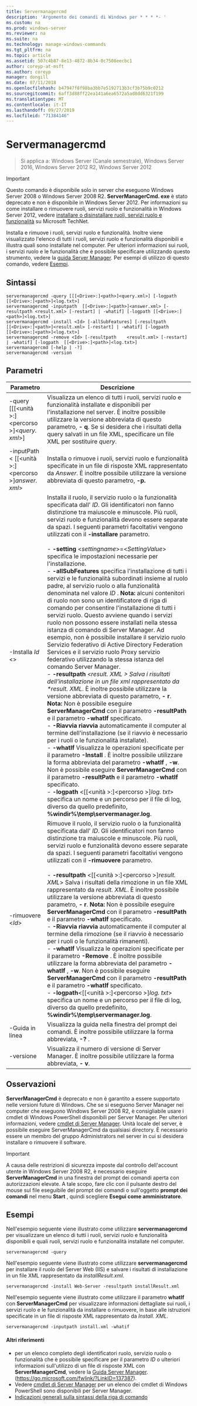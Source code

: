 ```yaml
---
title: Servermanagercmd
description: 'Argomento dei comandi di Windows per * * * *- '
ms.custom: na
ms.prod: windows-server
ms.reviewer: na
ms.suite: na
ms.technology: manage-windows-commands
ms.tgt_pltfrm: na
ms.topic: article
ms.assetid: 507c4b87-8e13-4872-8b34-0c7508eecbc1
author: coreyp-at-msft
ms.author: coreyp
manager: dongill
ms.date: 07/11/2018
ms.openlocfilehash: b47947f8f98ba3bb7e5192713b3cf3b75b9c0212
ms.sourcegitcommit: 6aff3d88ff22ea141a6ea6572a5ad8dd6321f199
ms.translationtype: MT
ms.contentlocale: it-IT
ms.lasthandoff: 09/27/2019
ms.locfileid: "71384146"
---
```

# <a name="servermanagercmd"></a>Servermanagercmd

>Si applica a: Windows Server (Canale semestrale), Windows Server 2016, Windows Server 2012 R2, Windows Server 2012

> [!IMPORTANT]
> Questo comando è disponibile solo in server che eseguono Windows Server 2008 o Windows Server 2008 R2. **ServerManagerCmd. exe** è stato deprecato e non è disponibile in Windows Server 2012. Per informazioni su come installare o rimuovere ruoli, servizi ruolo e funzionalità in Windows Server 2012, vedere [installare o disinstallare ruoli, servizi ruolo e funzionalità](https://go.microsoft.com/fwlink/?LinkID=239563) su Microsoft TechNet.

Installa e rimuove i ruoli, servizi ruolo e funzionalità. Inoltre viene visualizzato l'elenco di tutti i ruoli, servizi ruolo e funzionalità disponibili e illustra quali sono installate nel computer. Per ulteriori informazioni sui ruoli, i servizi ruolo e le funzionalità che è possibile specificare utilizzando questo strumento, vedere la [guida Server Manager](https://go.microsoft.com/fwlink/?LinkID=137387). Per esempi di utilizzo di questo comando, vedere [Esempi](#BKMK_examples).

## <a name="syntax"></a>Sintassi
```
servermanagercmd -query [[[<Drive>:]<path>]<query.xml>] [-logpath   [[<Drive>:]<path>]<log.txt>]
servermanagercmd -inputpath  [[<Drive>:]<path>]<answer.xml> [-resultpath <result.xml> [-restart] | -whatif] [-logpath [[<Drive>:]<path>]<log.txt>]
servermanagercmd -install <Id> [-allSubFeatures] [-resultpath   [[<Drive>:]<path>]<result.xml> [-restart] | -whatif] [-logpath   [[<Drive>:]<path>]<log.txt>]
servermanagercmd -remove <Id> [-resultpath    <result.xml> [-restart] | -whatif] [-logpath  [[<Drive>:]<path>]<log.txt>]
servermanagercmd [-help | -?]
servermanagercmd -version
```

## <a name="parameters"></a>Parametri

|                   Parametro                    |                                                                                                                                                                                                                                                                                                                                                                                                                                                                                                                                                                                                                                                                                                                                                                                                                                                                                                                                                                Descrizione                                                                                                                                                                                                                                                                                                                                                                                                                                                                                                                                                                                                                                                                                                                                                                                                                                                                                                                                                                 |
|------------------------------------------------|--------------------------------------------------------------------------------------------------------------------------------------------------------------------------------------------------------------------------------------------------------------------------------------------------------------------------------------------------------------------------------------------------------------------------------------------------------------------------------------------------------------------------------------------------------------------------------------------------------------------------------------------------------------------------------------------------------------------------------------------------------------------------------------------------------------------------------------------------------------------------------------------------------------------------------------------------------------------------------------------------------------------------------------------------------------------------------------------------------------------------------------------------------------------------------------------------------------------------------------------------------------------------------------------------------------------------------------------------------------------------------------------------------------------------------------------------------------------------------------------------------------------------------------------------------------------------------------------------------------------------------------------------------------------------------------------------------------------------------------------------------------------------------------------------------------------------------------------------------------------------------------------------------------------------------------------|
|  -query [[[\<unità >:]\<percorso >]\<*query. xml*>]   |                                                                                                                                                                                                                                                                                                                                                                                                                                                                                                                                                                                                                                                                                                                                                                                                                                Visualizza un elenco di tutti i ruoli, servizi ruolo e funzionalità installate e disponibili per l'installazione nel server. È inoltre possibile utilizzare la versione abbreviata di questo parametro, **- q**. Se si desidera che i risultati della query salvati in un file XML, specificare un file XML per sostituire *query*.                                                                                                                                                                                                                                                                                                                                                                                                                                                                                                                                                                                                                                                                                                                                                                                                                                |
| -inputPath < [[\<unità >:]\<percorso >]*answer. xml*> |                                                                                                                                                                                                                                                                                                                                                                                                                                                                                                                                                                                                                                                                                                                                                                                                                                                                             Installa o rimuove i ruoli, servizi ruolo e funzionalità specificate in un file di risposte XML rappresentato da *Answer*. È inoltre possibile utilizzare la versione abbreviata di questo parametro, **-p.**                                                                                                                                                                                                                                                                                                                                                                                                                                                                                                                                                                                                                                                                                                                                                                                                                                                                             |
|                -Installa *Id* \<>                | Installa il ruolo, il servizio ruolo o la funzionalità specificata dall' *ID*. Gli identificatori non fanno distinzione tra maiuscole e minuscole. Più ruoli, servizi ruolo e funzionalità devono essere separate da spazi. I seguenti parametri facoltativi vengono utilizzati con il **-installare** parametro.<br /><br />-    **-setting** \<*settingname*>=\<*SettingValue*> specifica le impostazioni necessarie per l'installazione.<br />-    **-allSubFeatures** specifica l'installazione di tutti i servizi e le funzionalità subordinati insieme al ruolo padre, al servizio ruolo o alla funzionalità denominata nel valore *ID* . **Nota:**     alcuni contenitori di ruolo non sono un identificatore di riga di comando per consentire l'installazione di tutti i servizi ruolo. Questo avviene quando i servizi ruolo non possono essere installati nella stessa istanza di comando di Server Manager. Ad esempio, non è possibile installare il servizio ruolo Servizio federativo di Active Directory Federation Services e il servizio ruolo Proxy servizio federativo utilizzando la stessa istanza del comando Server Manager.<br />-    **-resultpath** \<*result. XML > Salva i risultati dell'installazione in un file xml rappresentato da \*result. XML*. È inoltre possibile utilizzare la versione abbreviata di questo parametro, **- r**. **Nota:**     Non è possibile eseguire **ServerManagerCmd** con il parametro **-resultPath** e il parametro **-whatIf** specificato.<br />-    **-Riavvia riavvia** automaticamente il computer al termine dell'installazione (se il riavvio è necessario per i ruoli o le funzionalità installate).<br />-    **-whatIf** Visualizza le operazioni specificate per il parametro **-Install** . È inoltre possibile utilizzare la forma abbreviata del parametro **-whatIf** , **-w**. Non è possibile eseguire **ServerManagerCmd** con il parametro **-resultPath** e il parametro **-whatIf** specificato.<br />-    **-logpath** \<[[\<unità >:]\<percorso >]*log. txt*> specifica un nome e un percorso per il file di log, diverso da quello predefinito, **%windir%\temp\servermanager.log**. |
|                -rimuovere \<*Id*>                 |                                                                                                                                                                                                                                                                                                                                                                     Rimuove il ruolo, il servizio ruolo o la funzionalità specificata dall' *ID*. Gli identificatori non fanno distinzione tra maiuscole e minuscole. Più ruoli, servizi ruolo e funzionalità devono essere separate da spazi. I seguenti parametri facoltativi vengono utilizzati con il **-rimuovere** parametro.<br /><br />-    **-resultpath** \<[[\<unità >:]\<percorso >]*result. XML*> Salva i risultati della rimozione in un file XML rappresentato da *result. XML*. È inoltre possibile utilizzare la versione abbreviata di questo parametro, **- r**. **Nota:**     Non è possibile eseguire **ServerManagerCmd** con il parametro **-resultPath** e il parametro **-whatIf** specificato.<br />-    **-Riavvia riavvia** automaticamente il computer al termine della rimozione (se il riavvio è necessario per i ruoli o le funzionalità rimanenti).<br />-    **-whatIf** Visualizza le operazioni specificate per il parametro **-Remove** . È inoltre possibile utilizzare la forma abbreviata del parametro **-whatIf** , **-w**. Non è possibile eseguire **ServerManagerCmd** con il parametro **-resultPath** e il parametro **-whatIf** specificato.<br />-    **-logpath**\<[[\<unità >:]\<percorso >]*log. txt*> specifica un nome e un percorso per il file di log, diverso da quello predefinito, **%windir%\temp\servermanager.log**.                                                                                                                                                                                                                                                                                                                                                                      |
|                     -Guida in linea                      |                                                                                                                                                                                                                                                                                                                                                                                                                                                                                                                                                                                                                                                                                                                                                                                                                                                                                                                            Visualizza la guida nella finestra del prompt dei comandi. È inoltre possibile utilizzare la forma abbreviata, **-?** .                                                                                                                                                                                                                                                                                                                                                                                                                                                                                                                                                                                                                                                                                                                                                                                                                                                                                                                            |
|                    -versione                    |                                                                                                                                                                                                                                                                                                                                                                                                                                                                                                                                                                                                                                                                                                                                                                                                                                                                                                                            Visualizza il numero di versione di Server Manager. È inoltre possibile utilizzare la forma abbreviata, **- v**.                                                                                                                                                                                                                                                                                                                                                                                                                                                                                                                                                                                                                                                                                                                                                                                                                                                                                                                            |

## <a name="remarks"></a>Osservazioni
**ServerManagerCmd** è deprecato e non è garantito a essere supportato nelle versioni future di Windows. Che se si eseguono Server Manager nei computer che eseguono Windows Server 2008 R2, è consigliabile usare i cmdlet di Windows PowerShell disponibili per Server Manager. Per ulteriori informazioni, vedere [cmdlet di Server Manager](https://go.microsoft.com/fwlink/?LinkID=137653).
Unità locale del server, è possibile eseguire ServerManagerCmd da qualsiasi directory. È necessario essere un membro del gruppo Administrators nel server in cui si desidera installare o rimuovere il software.

> [!IMPORTANT]
> A causa delle restrizioni di sicurezza imposte dal controllo dell'account utente in Windows Server 2008 R2, è necessario eseguire **ServerManagerCmd** in una finestra del prompt dei comandi aperta con autorizzazioni elevate. A tale scopo, fare clic con il pulsante destro del mouse sul file eseguibile del prompt dei comandi o sull'oggetto **prompt dei comandi** nel menu **Start** , quindi scegliere **Esegui come amministratore**.

## <a name="BKMK_examples"></a>Esempi
Nell'esempio seguente viene illustrato come utilizzare **servermanagercmd** per visualizzare un elenco di tutti i ruoli, servizi ruolo e funzionalità disponibili e quali ruoli, servizi ruolo e funzionalità installate nel computer.
```
servermanagercmd -query
```
Nell'esempio seguente viene illustrato come utilizzare **servermanagercmd** per installare il ruolo del Server Web (IIS) e salvare i risultati di installazione in un file XML rappresentato da *installResult.xml*.
```
servermanagercmd -install Web-Server -resultpath installResult.xml
```
Nell'esempio seguente viene illustrato come utilizzare il parametro **whatIf** con **ServerManagerCmd** per visualizzare informazioni dettagliate sui ruoli, i servizi ruolo e le funzionalità da installare o rimuovere, in base alle istruzioni specificate in un file di risposte XML rappresentato da *Install. XML*.
```
servermanagercmd -inputpath install.xml -whatif
```

#### <a name="additional-references"></a>Altri riferimenti
-   per un elenco completo degli identificatori ruolo, servizio ruolo o funzionalità che è possibile specificare per il parametro *ID* o ulteriori informazioni sull'utilizzo di un file di risposte XML con **ServerManagerCmd**, vedere la [Guida Server Manager](https://go.microsoft.com/fwlink/?LinkID=137387). (https://go.microsoft.com/fwlink/?LinkID=137387).
-   Vedere [cmdlet di Server Manager](https://go.microsoft.com/fwlink/?LinkID=137653) per un elenco dei cmdlet di Windows PowerShell sono disponibili per Server Manager.
-   [Indicazioni generali sulla sintassi della riga di comando](command-line-syntax-key.md)
